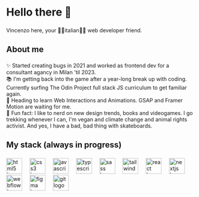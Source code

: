 <h1 align="left">Hello there 👋</h1>

###

<p align="left">Vincenzo here, your 🤌🍕italian🍕🤌 web developer friend.</p>

###

<h2 align="left">About me</h2>

###

<p align="left">✨ Started creating bugs in 2021 and worked as frontend dev for a consultant agancy in Milan 'til 2023.  <br>📚 I'm getting back into the game after a year-long break up with coding. Currently surfing The Odin Project full stack JS curriculum to get familiar again. <br>🎯 Heading to learn Web Interactions and Animations. GSAP and Framer Motion are waiting for me.<br>🎲 Fun fact: I like to nerd on new design trends, books and videogames. I go trekking whenever I can, I'm vegan and climate change and animal rights activist. And yes, I have a bad, bad thing with skateboards.</p>

###

<h2 align="left">My stack (always in progress)</h2>

###

<div align="left">
  <img src="https://skillicons.dev/icons?i=html" height="42" alt="html5 logo"  />
  <img width="12" />
  <img src="https://skillicons.dev/icons?i=css" height="42" alt="css3 logo"  />
  <img width="12" />
  <img src="https://skillicons.dev/icons?i=js" height="42" alt="javascript logo"  />
  <img width="12" />
  <img src="https://skillicons.dev/icons?i=ts" height="42" alt="typescript logo"  />
  <img width="12" />
  <img src="https://skillicons.dev/icons?i=sass" height="42" alt="sass logo"  />
  <img width="12" />
  <img src="https://skillicons.dev/icons?i=tailwind" height="42" alt="tailwindcss logo"  />
  <img width="12" />
  <img src="https://skillicons.dev/icons?i=react" height="42" alt="react logo"  />
  <img width="12" />
  <img src="https://skillicons.dev/icons?i=nextjs" height="42" alt="nextjs logo"  />
  <img width="12" />
  <img src="https://skillicons.dev/icons?i=webflow" height="42" alt="webflow logo"  />
  <img width="12" />
  <img src="https://skillicons.dev/icons?i=figma" height="42" alt="figma logo"  />
  <img width="12" />
  <img src="https://skillicons.dev/icons?i=git" height="42" alt="git logo"  />
</div>

###
